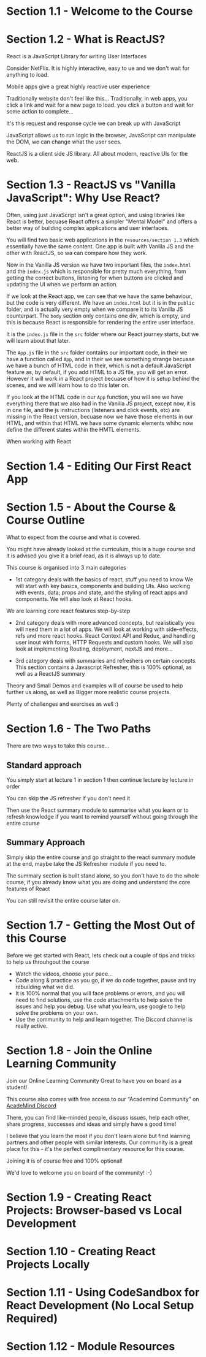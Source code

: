 # Section 1.1 - Welcome to the Course


# Section 1.2 - What is ReactJS?
React is a JavaScript Library for writing User Interfaces

Consider NetFlix. It is highly interactive, easy to ue and we don't wait for anything to load.

Mobile apps give a great highly reactive user experience

Traditionally website don't feel like this... Traditionally, in web apps, you click a link and wait for a new page to load. you click a button and wait for some action to complete...

It's this request and response cycle we can break up with JavaScript

JavaScript allows us to run logic in the browser, JavaScript can manipulate the DOM, we can change what the user sees.

ReactJS is a client side JS library. All about modern, reactive UIs for the web.


# Section 1.3 - ReactJS vs "Vanilla JavaScript": Why Use React?
Often, using just JavaScript isn't a great option, and using libraries like React is better, becuase React offers a simpler "Mental Model" and offers a better way of building complex applications and user interfaces.

You will find two basic web applications in the `resources/section 1.3` which essentially have the same content. One app is built with Vanilla JS and the other with ReactJS, so wa can compare how they work.

Now in the Vanilla JS version we have two important files, the `index.html` and the `index.js` which is responsible for pretty much everything, from getting the correct buttons, listening for when buttons are clicked and updating the UI when we perform an action.

If we look at the React app, we can see that we have the same behaviour, but the code is very different. We have an `index.html` but it is in the `public` folder, and is actually very empty when we compare it to its Vanilla JS counterpart. The `body` section only contains one div, which is empty, and this is because React is responsible for rendering the entire user interface.

It is the `index.js` file in the `src` folder where our React journey starts, but we will learn about that later.

The `App.js` file in the `src` folder contains our important code, in their we have a function called `App`, and in their we see something strange becuase we have a bunch of HTML code in their, which is not a default JavaScript feature as, by default, if you add HTML to a JS file, you will get an error. However it will work in a React project becuase of how it is setup behind the scenes, and we will learn how to do this later on.

If you look at the HTML code in our `App` function, you will see we have everything there that we also had in the Vanilla JS project, except now, it is in one file, and the js instructions (listeners and click events, etc) are missing in the React version, becuase now we have those elements in our HTML, and within that HTML we have some dynamic elements whihc now define the different states within the HMTL elements.

When working with React


# Section 1.4 - Editing Our First React App



# Section 1.5 - About the Course & Course Outline
What to expect from the course and what is covered.

You might have already looked at the curriculum, this is a huge course and it is advised you give it a brief read, as it is always up to date.

This course is organised into 3 main categories

* 1st category deals with the basics of react, stuff you need to know
We will start with key basics, components and building UIs. Also working with events, data; props and state, and the styling of react apps and components. We will also look at React hooks.

We are learning core react features step-by-step

* 2nd category deals with more advanced concepts, but realistically you will need them in a lot of apps.
We will look at working with side-effects, refs and more react hooks. React Context API and Redux, and handling user inout wirh forms, HTTP Requests and custom hooks. We will also look at implementing Routing, deployment, nextJS and more...

* 3rd category deals with summaries and refreshers on certain concepts.
This section contains a Javascript Refresher, this is 100% optional, as well as a ReactJS summary

Theory and Small Demos and examples will of course be used to help further us along, as well as Bigger more realistic course projects.

Plenty of challenges and exercises as well :)


# Section 1.6 - The Two Paths
There are two ways to take this course...

## Standard approach
You simply start at lecture 1 in section 1 then continue lecture by lecture in order

You can skip the JS refresher if you don't need it

Then use the React summary module to summarise what you learn or to refresh knowledge if you want to remind yourself without going through the entire course

## Summary Approach
Simply skip the entire course and go straight to the react summary module at the end, maybe take the JS Refresher module if you need to.

The summary section is built stand alone, so you don't have to do the whole course, if you already know what you are doing and understand the core features of React

You can still revisit the entire course later on.


# Section 1.7 - Getting the Most Out of this Course
Before we get started with React, lets check out a couple of tips and tricks to help us throuhgout the course

* Watch the videos, choose your pace...
* Code along & practice as you go, if we do code together, pause and try rebuilding what we did.
* It is 100% normal that you will face problems or errors, and you will need to find solutions, use the code attachments to help solve the issues and help you debug. Use what you learn, use google to help solve the problems on your own.
* Use the community to help and learn together. The Discord channel is really active.


# Section 1.8 - Join the Online Learning Community
Join our Online Learning Community
Great to have you on board as a student!

This course also comes with free access to our “Academind Community” on [AcadeMind Discord](https://academind.com/community/)

There, you can find like-minded people, discuss issues, help each other, share progress, successes and ideas and simply have a good time!

I believe that you learn the most if you don't learn alone but find learning partners and other people with similar interests. Our community is a great place for this - it's the perfect complimentary resource for this course.

Joining it is of course free and 100% optional!

We'd love to welcome you on board of the community! :-)


# Section 1.9 - Creating React Projects: Browser-based vs Local Development



# Section 1.10 - Creating React Projects Locally



# Section 1.11 - Using CodeSandbox for React Development (No Local Setup Required)



# Section 1.12 - Module Resources

